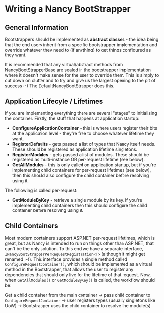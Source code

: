 # Writing a Nancy BootStrapper
## General Information

Bootstrappers should be implemented as **abstract classes** - the idea being that the end users inherit from a specific bootstrapper implementation and override whatever they need to (if anything) to get things configured as they want.

It is recommended that any virtual/abstract methods from NancyBootStrapperBase are sealed in the bootstrapper implementation where it doesn't make sense for the user to override them. This is simply to cut down on clutter and to try and give us the largest opening to the pit of success :-) The DefaultNancyBootStrapper does this.

## Application Lifecyle / Lifetimes

If you are implementing everything there are several "stages" to initialising the container. Firstly, the stuff that happens at application startup:

* **ConfigureApplicationContainer** - this is where users register their bits at the application level - they're free to choose whatever lifetime they want.
* **RegisterDefaults** - gets passed a list of types that Nancy itself needs. These should be registered as application lifetime singletons.
* **RegisterModules** - gets passed a list of modules. These should be registered as multi-instance OR per-request lifetime (see below).
* **GetAllModules** - this is only called on application startup, but if you're implementing child containers for per-request lifetimes (see below), then this should also configure the child container before resolving using it.

The following is called per-request:

* **GetModuleByKey** - retrieve a single module by its key. If you're implementing child containers then this should configure the child container before resolving using it.

## Child Containers

Most modern containers support ASP.NET per-request lifetimes, which is great, but as Nancy is intended to run on things other than ASP.NET, that can't be the only solution. To this end we have a separate interface, `INancyBootStrapperPerRequestRegistration<T>` (although it might get renamed ;-)). This interface provides a single method called `ConfigureRequestContainer()`, which should be implemented as a virtual method in the Bootstrapper, that allows the user to register any dependencies that should only live for the lifetime of that request. Now, when `GetAllModules()` or `GetModuleByKey()` is called, the workflow should be:

Get a child container from the main container -> pass child container to `ConfigureRequestContainer` -> user registers types (usually singletons like UoW) -> Bootstrapper uses the child container to resolve the module(s)
